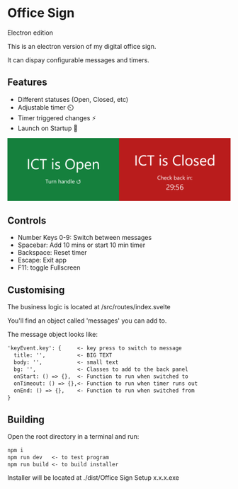 # Office Sign
Electron edition

This is an electron version of my digital office sign.

It can dispay configurable messages and timers.

## Features
- Different statuses (Open, Closed, etc) 
- Adjustable timer ⏲️
- Timer triggered changes ⚡
- Launch on Startup 🌅

![Open and Closed](etc/screen1.png)

## Controls
- Number Keys 0-9: Switch between messages
- Spacebar: Add 10 mins or start 10 min timer
- Backspace: Reset timer
- Escape: Exit app
- F11: toggle Fullscreen

## Customising
The business logic is located at /src/routes/index.svelte

You'll find an object called 'messages' you can add to.

The message object looks like:
```
'keyEvent.key': {     <- key press to switch to message
  title: '',          <- BIG TEXT
  body: '',           <- small text
  bg: '',             <- Classes to add to the back panel
  onStart: () => {},  <- Function to run when switched to
  onTimeout: () => {},<- Function to run when timer runs out
  onEnd: () => {},    <- Function to run when switched from
}
```

## Building
Open the root directory in a terminal and run:
```
npm i
npm run dev   <- to test program
npm run build <- to build installer
```
Installer will be located at ./dist/Office Sign Setup x.x.x.exe